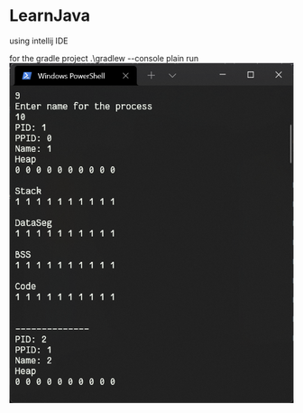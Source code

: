 # LearnJava

using intellij IDE

for the gradle project
.\gradlew --console plain run
![](./gradleProject.png)
